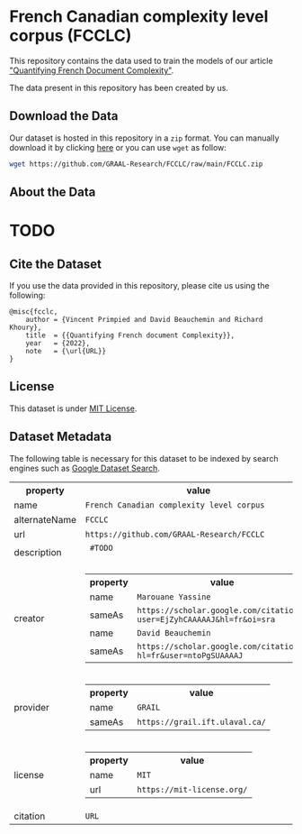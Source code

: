 # French Canadian complexity level corpus (FCCLC)
This repository contains the data used to train the models of our article ["Quantifying French Document Complexity"](URL).

The data present in this repository has been created by us.

## Download the Data
Our dataset is hosted in this repository in a `zip` format. You can manually download it by clicking [here](https://github.com/GRAAL-Research/FCCLC/raw/main/FCCLC.zip) or you can use `wget` as follow:


```bash
wget https://github.com/GRAAL-Research/FCCLC/raw/main/FCCLC.zip
```

## About the Data

# TODO

## Cite the Dataset

If you use the data provided in this repository, please cite us using the following:

```
@misc{fcclc,
    author = {Vincent Primpied and David Beauchemin and Richard Khoury},
    title  = {{Quantifying French document Complexity}},
    year   = {2022},
    note   = {\url{URL}}
}
```

## License
This dataset is under [MIT License](https://mit-license.org/).

## Dataset Metadata
The following table is necessary for this dataset to be indexed by search
engines such as <a href="https://g.co/datasetsearch">Google Dataset Search</a>.

<div itemscope itemtype="http://schema.org/Dataset">
<table>
  <tr>
    <th>property</th>
    <th>value</th>
  </tr>
  <tr>
    <td>name</td>
    <td><code itemprop="name">French Canadian complexity level corpus</code></td>
  </tr>
  <tr>
    <td>alternateName</td>
    <td><code itemprop="alternateName">FCCLC</code></td>
  </tr>
  <tr>
    <td>url</td>
    <td><code itemprop="url">https://github.com/GRAAL-Research/FCCLC</code></td>
  </tr>
  <tr>
    <td>description</td>
    <td><code itemprop="description"> #TODO
    </code></td>
  </tr>
    <tr>
        <td>creator</td>
        <td>
          <div itemscope itemtype="http://schema.org/person" itemprop="creator">
            <table>
              <tr>
                <th>property</th>
                <th>value</th>
              </tr>
              <tr>
                <td>name</td>
                <td><code itemprop="name">Marouane Yassine</code></td>
              </tr>
              <tr>
                <td>sameAs</td>
                <td><code itemprop="sameAs">https://scholar.google.com/citations?user=EjZyhCAAAAAJ&hl=fr&oi=sra</code></td>
              </tr>
                <tr>
                <td>name</td>
                <td><code itemprop="name">David Beauchemin</code></td>
              </tr>
              <tr>
                <td>sameAs</td>
                <td><code itemprop="sameAs">https://scholar.google.com/citations?hl=fr&user=ntoPgSUAAAAJ</code></td>
              </tr>
            </table>
          </div>
        </td>
      </tr>
  <tr>
    <td>provider</td>
    <td>
      <div itemscope itemtype="http://schema.org/Organization" itemprop="provider">
        <table>
          <tr>
            <th>property</th>
            <th>value</th>
          </tr>
          <tr>
            <td>name</td>
            <td><code itemprop="name">GRAIL</code></td>
          </tr>
          <tr>
            <td>sameAs</td>
            <td><code itemprop="sameAs">https://grail.ift.ulaval.ca/</code></td>
          </tr>
        </table>
      </div>
    </td>
  </tr>
  <tr>
    <td>license</td>
    <td>
      <div itemscope itemtype="http://schema.org/CreativeWork" itemprop="license">
        <table>
          <tr>
            <th>property</th>
            <th>value</th>
          </tr>
          <tr>
            <td>name</td>
            <td><code itemprop="name">MIT</code></td>
          </tr>
          <tr>
            <td>url</td>
            <td><code itemprop="url">https://mit-license.org/</code></td>
          </tr>
        </table>
      </div>
    </td>
  </tr>
    <tr>
    <td>citation</td>
    <td><code itemprop="citation">URL</code></td>
  </tr>
</table>
</div>
